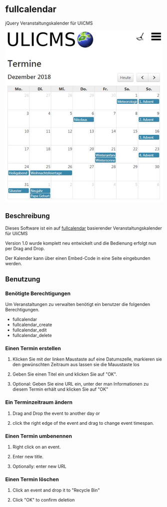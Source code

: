 # fullcalendar
jQuery Veranstaltungskalender für UliCMS

![Screenshot von fullcalender für UliCMS](https://raw.githubusercontent.com/derUli/ulicms-fullcalendar/master/screenshot.jpg)


## Beschreibung

Dieses Software ist ein auf [fullcalendar](https://fullcalendar.io/) basierender Veranstaltungskalender für UliCMS

Version 1.0 wurde komplett neu entwickelt und die Bedienung erfolgt nun per Drag and Drop.

Der Kalender kann über einen Embed-Code in eine Seite eingebunden werden.

## Benutzung

### Benötigte Berechtigungen

Um Veranstaltungen zu verwalten benötigt ein benutzer die folgenden Berechtigungen.

* fullcalendar
* fullcalendar_create
* fullcalendar_edit
* fullcalendar_delete

### Einen Termin erstellen

1. Klicken Sie mit der linken Maustaste auf eine Datumszelle, markieren sie den gewünschten Zeitraum aus lassen sie die Mauustaste los

2. Geben Sie einen Titel ein und klicken Sie auf "OK".

3. Optional: Geben Sie eine URL ein, unter der man Informationen zu diesem Termin erhält und klicken Sie auf "OK"

### Ein Terminzeitraum ändern

1. Drag and Drop the event to another day or

2. click the right edge of the event and drag
to change event timespan.

### Einen Termin umbenennen

1. Right click on an event.

2. Enter new title.

3. Optionally: enter new URL

### Einen Termin löschen

1. Click an event and drop it to "Recycle Bin"

2. Click "OK" to confirm deletion
